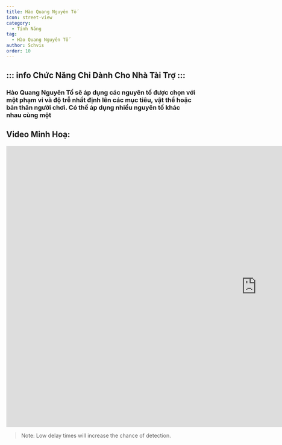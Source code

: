 ```yaml
---
title: Hào Quang Nguyên Tố
icon: street-view
category:
  - Tính Năng
tag:
  - Hào Quang Nguyên Tố
author: Schvis
order: 10
---
```

::: info Chức Năng Chỉ Dành Cho Nhà Tài Trợ
:::
---
### Hào Quang Nguyên Tố sẽ áp dụng các nguyên tố được chọn với một phạm vi và độ trễ nhất định lên các mục tiêu, vật thể hoặc bản thân người chơi. Có thể áp dụng nhiều nguyên tố khác nhau cùng một

## Video Minh Hoạ:

<div class="iframe-container"><iframe width="1328" height="747" src="https://www.youtube.com/embed/FskTJiknOgQ?list=PL5eI1Tb64p56g27qfYk7VuFTz4FK6YrKa" title="Korepi - Elemental Aura (Sponsor)" frameborder="0" allow="accelerometer; autoplay; clipboard-write; encrypted-media; gyroscope; picture-in-picture; web-share" referrerpolicy="strict-origin-when-cross-origin" allowfullscreen></iframe></div>

> Note: Low delay times will increase the chance of detection.



